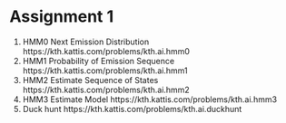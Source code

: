 # Assignment 1 
<ol>
<li>HMM0 Next Emission Distribution	https://kth.kattis.com/problems/kth.ai.hmm0</li>
<li>HMM1 Probability of Emission Sequence	https://kth.kattis.com/problems/kth.ai.hmm1</li>
<li>HMM2 Estimate Sequence of States	https://kth.kattis.com/problems/kth.ai.hmm2</li>
<li>HMM3 Estimate Model	https://kth.kattis.com/problems/kth.ai.hmm3</li>
<li>Duck hunt   https://kth.kattis.com/problems/kth.ai.duckhunt</li>
</ol>
